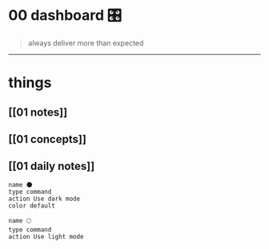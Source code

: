 
# 00 dashboard 🎛


> always deliver more than expected

___


# things
## [[01 notes]]
## [[01 concepts]]
## [[01 daily notes]] 

```button
name 🌑
type command
action Use dark mode
color default
```
```button
name 🌕
type command
action Use light mode
```


